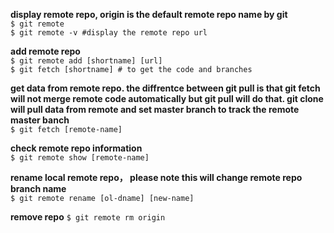 **display remote repo, origin is the default remote repo name by git**  
`$ git remote`  
`$ git remote -v #display the remote repo url`  

**add remote repo**  
`$ git remote add [shortname] [url]`  
`$ git fetch [shortname] # to get the code and branches`  

**get data from remote repo. the diffrentce between git pull is that git fetch will not merge remote code automatically but git pull will do that. git clone will pull data from remote and set master branch to track the remote master banch**  
`$ git fetch [remote-name]`  

**check remote repo information**  
`$ git remote show [remote-name]`  

**rename local remote repo， please note this will change remote repo branch name**  
`$ git remote rename [ol-dname] [new-name]`  

**remove repo**
`$ git remote rm origin`